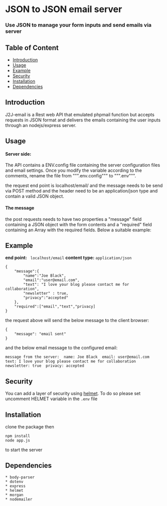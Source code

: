 # JSON to JSON email server
### Use JSON to manage your form inputs and send emails via server

## Table of Content

* [Introduction](#Introduction)
* [Usage](#Usage)
* [Example](#Example)
* [Security](#Security)
* [Installation](#Installation)
* [Dependencies](#Dependencies)


## Introduction
J2J-email is a Rest web API that emulated phpmail function but accepts requests in JSON format and delivers the emails containing the user inputs through an nodejs/express server. 

## Usage

#### Server side:
The API contains a ENV.config file containing the server configuration files and email settings. Once you modify the variable according to the comments, rename the file from """.env.config""" to """.env""".

the request end point is localhost/email/ and the message needs to be send via POST method and the header need to be an application/json type and contain a valid JSON object.

#### The message
the post requests needs to have two properties a "message" field containing a JSON object with the form contents and a "required" field containing an Array with the required fields. Below a suitable example:


## Example

**end point:**  ``` localhost/email``` 
**content type:** ``` application/json ``` 

```
{
    "message":{
        "name":"Joe Black",
        "email":"user@email.com",
        "text": "I love your blog please contact me for collaboration",
        "newsletter" : true,
        "privacy":"accepted"
    },
    "required":["email","text","privacy]
}
```

the request above will send the below message to the client browser:
```
{
    "message": "email sent"
}
```
and the below email message to the configured email:
```
message from the server:  name: Joe Black  email: user@email.com  text: I love your blog please contact me for collaboration  newsletter: true  privacy: accepted 
```
## Security
You can add a layer of security using [helmet](https://www.npmjs.com/package/helmet). To do so please set uncomment HELMET variable in the ```.env``` file 


## Installation

clone the package then 
```
npm install
node app.js
```
to start the server

## Dependencies

    * body-parser
    * dotenv
    * express
    * helmet
    * morgan
    * nodemailer
